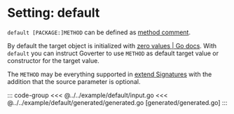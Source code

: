 # Setting: default

`default [PACKAGE:]METHOD` can be defined as [method
comment](./define-settings.md#method).

By default the target object is initialized with [zero values | Go
docs](https://go.dev/tour/basics/12). With `default` you can instruct Goverter
to use `METHOD` as default target value or constructor for the target value.

The `METHOD` may be everything supported in [extend
Signatures](./extend.md#signatures) with the addition that the source
parameter is optional.

::: code-group
<<< @../../example/default/input.go
<<< @../../example/default/generated/generated.go [generated/generated.go]
:::
